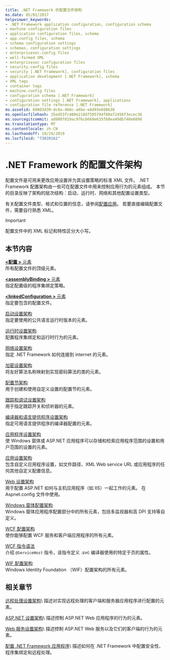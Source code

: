 ```yaml
---
title: .NET Framework 的配置文件架构
ms.date: 05/01/2017
helpviewer_keywords:
- .NET Framework application configuration, configuration schema
- machine configuration files
- application configuration files, schema
- app.config files, schema
- schema configuration settings
- schemas, configuration settings
- enterprisesec.config files
- well-formed XML
- enterprisesec configuration files
- security.config files
- security [.NET Framework], configuration files
- application development [.NET Framework], schema
- XML tags
- container tags
- machine.config files
- configuration schema [.NET Framework]
- configuration settings [.NET Framework], applications
- configuration file reference [.NET Framework]
ms.assetid: 69003d39-dc8a-460c-a6be-e6d93e690b38
ms.openlocfilehash: 35ed53fc480e218df595794f80af2458f3ecec38
ms.sourcegitcommit: ad800f019ac976cb669e635fb0ea49db740e6890
ms.translationtype: MT
ms.contentlocale: zh-CN
ms.lasthandoff: 10/29/2019
ms.locfileid: "73039162"
---
```

# <a name="configuration-file-schema-for-the-net-framework"></a>.NET Framework 的配置文件架构

配置文件是可用来更改应用设置并为其设置策略的标准 XML 文件。 .NET Framework 配置架构由一些可在配置文件中用来控制应用行为的元素组成。 本节的目录反映了架构的层次结构：启动、运行时、网络和其他配置设置类型。

有关配置文件类型、格式和位置的信息，请参阅[配置应用](../index.md)。 若要直接编辑配置文件，需要自行熟悉 XML。

> [!IMPORTANT]
> 配置文件中的 XML 标记和特性区分大小写。

## <a name="in-this-section"></a>本节内容

[ **\<配置 >** 元素](configuration-element.md)\
所有配置文件的顶级元素。

[ **\<assemblyBinding >** 元素](assemblybinding-element-for-configuration.md)\
指定配置级的程序集绑定策略。

[ **\<linkedConfiguration >** 元素](linkedconfiguration-element.md)\
指定要包含的配置文件。

[启动设置架构](./startup/index.md)\
指定要使用的公共语言运行时版本的元素。

[运行时设置架构](./runtime/index.md)\
配置程序集绑定和运行时行为的元素。

[网络设置架构](./network/index.md)\
指定 .NET Framework 如何连接到 internet 的元素。

[加密设置架构](./cryptography/index.md)\
将友好算法名称映射到实现密码算法的类的元素。

[配置节架构](configuration-sections-schema.md)\
用于创建和使用自定义设置的配置节的元素。

[跟踪和调试设置架构](./trace-debug/index.md)\
用于指定跟踪开关和侦听器的元素。

[编译器和语言提供程序设置架构](./compiler/index.md)\
指定可用语言提供程序的编译器配置的元素。

[应用程序设置架构](application-settings-schema.md)\
使 Windows 窗体或 ASP.NET 应用程序可以存储和检索应用程序范围的设置和用户范围的设置的元素。

[应用设置架构](./appsettings/index.md)\
包含自定义应用程序设置，如文件路径、XML Web service URL 或应用程序的任何其他自定义配置信息。

[Web 设置架构](./web/index.md)\
用于配置 ASP.NET 如何与主机应用程序（如 IIS）一起工作的元素。 在 Aspnet.config 文件中使用。

[Windows 窗体配置架构](winforms/index.md)\
Windows 窗体应用程序配置部分中的所有元素，包括多监视器和高 DPI 支持等自定义。

[WCF 配置架构](./wcf/index.md)\
使你能够配置 WCF 服务和客户端应用程序的所有元素。

[WCF 指令语法](./wcf-directive/index.md)\
介绍 `@ServiceHost` 指令，该指令定义 .svc 编译器使用的特定于页的属性。

[WIF 配置架构](windows-identity-foundation/index.md)\
Windows Identity Foundation （WIF）配置架构的所有元素。

## <a name="related-sections"></a>相关章节

[远程处理设置架构](https://docs.microsoft.com/previous-versions/dotnet/netframework-4.0/z415cf9a(v=vs.100))\
描述对实现远程处理的客户端和服务器应用程序进行配置的元素。

[ASP.NET 设置架构](https://docs.microsoft.com/previous-versions/dotnet/netframework-4.0/b5ysx397(v=vs.100))\
描述控制 ASP.NET Web 应用程序的行为的元素。

[Web 服务设置架构](https://docs.microsoft.com/previous-versions/dotnet/netframework-4.0/cctwteet(v=vs.100))\
描述控制 ASP.NET Web 服务以及它们的客户端的行为的元素。

[配置 .NET Framework 应用程序](https://docs.microsoft.com/previous-versions/dotnet/netframework-4.0/kza1yk3a(v=vs.100))\
描述如何在 .NET Framework 中配置安全性、程序集绑定和远程处理。
